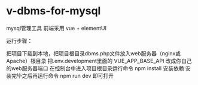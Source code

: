 # v-dbms-for-mysql
mysql管理工具
前端采用 vue + elementUI

运行步骤：

把项目下载到本地，把项目根目录dbms.php文件放入web服务器（nginx或Apache）根目录
把.env.development里面的 VUE_APP_BASE_API 改成你自己的web服务器端口
在控制台中进入项目根目录运行命令 npm install 安装依赖
安装完毕之后再运行命令 npm run dev 即可打开
